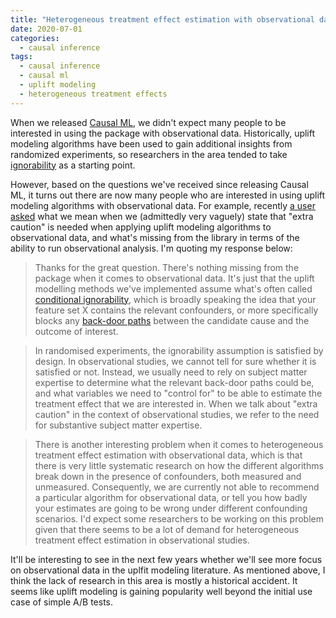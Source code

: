```yaml
---
title: "Heterogeneous treatment effect estimation with observational data"
date: 2020-07-01
categories:
  - causal inference
tags:
  - causal inference
  - causal ml
  - uplift modeling
  - heterogeneous treatment effects
---
```


When we released [Causal ML](https://github.com/uber/causalml), we didn't expect many people to be interested in using the package with observational data. Historically, uplift modeling algorithms have been used to gain additional insights from randomized experiments, so researchers in the area tended to take [ignorability](https://en.wikipedia.org/wiki/Ignorability) as a starting point.

However, based on the questions we've received since releasing Causal ML, it turns out there are now many people who are interested in using uplift modeling algorithms with observational data. For example, recently [a user asked](https://github.com/uber/causalml/issues/204) what we mean when we (admittedly very vaguely) state that "extra caution" is needed when applying uplift modeling algorithms to observational data, and what's missing from the library in terms of the ability to run observational analysis. I'm quoting my response below:

> Thanks for the great question. There's nothing missing from the package when it comes to observational data. It's just that the uplift modelling methods we've implemented assume what's often called [conditional ignorability](https://en.wikipedia.org/wiki/Ignorability), which is broadly speaking the idea that your feature set X contains the relevant confounders, or more specifically blocks any [back-door paths](http://bayes.cs.ucla.edu/BOOK-2K/ch3-3.pdf) between the candidate cause and the outcome of interest.

> In randomised experiments, the ignorability assumption is satisfied by design. In observational studies, we cannot tell for sure whether it is satisfied or not. Instead, we usually need to rely on subject matter expertise to determine what the relevant back-door paths could be, and what variables we need to "control for" to be able to estimate the treatment effect that we are interested in. When we talk about "extra caution" in the context of observational studies, we refer to the need for substantive subject matter expertise.

> There is another interesting problem when it comes to heterogeneous treatment effect estimation with observational data, which is that there is very little systematic research on how the different algorithms break down in the presence of confounders, both measured and unmeasured. Consequently, we are currently not able to recommend a particular algorithm for observational data, or tell you how badly your estimates are going to be wrong under different confounding scenarios. I'd expect some researchers to be working on this problem given that there seems to be a lot of demand for heterogeneous treatment effect estimation in observational studies.

It'll be interesting to see in the next few years whether we'll see more focus on observational data in the uplfit modeling literature. As mentioned above, I think the lack of research in this area is mostly a historical accident. It seems like uplift modeling is gaining popularity well beyond the initial use case of simple A/B tests.